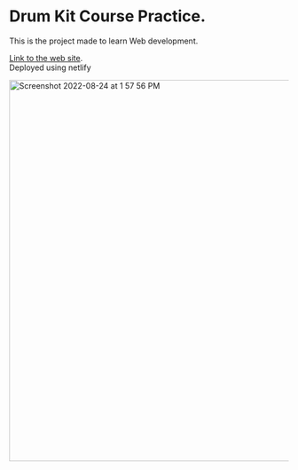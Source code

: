 # Drum Kit Course Practice. 
This is the project made to learn Web development.  


[Link to the web site](https://sidrasadrumkitpractice.netlify.app/).   
Deployed using netlify  
  
<img width="688" alt="Screenshot 2022-08-24 at 1 57 56 PM" src="https://user-images.githubusercontent.com/59216817/186369704-ac828bf9-02a4-403e-8d52-eefa9f44a010.png">
